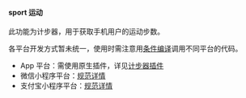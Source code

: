 #### sport 运动

此功能为计步器，用于获取手机用户的运动步数。

各平台开发方式暂未统一，使用时需注意用[条件编译](https://uniapp.dcloud.io/platform)调用不同平台的代码。

- App 平台：需使用原生插件，详见[计步器插件](https://ext.dcloud.net.cn/search?q=%E8%AE%A1%E6%AD%A5%E5%99%A8)
- 微信小程序平台：[规范详情](https://developers.weixin.qq.com/miniprogram/dev/api/open-api/werun/wx.getWeRunData.html)
- 支付宝小程序平台：[规范详情](https://docs.alipay.com/mini/api/gxuu7v)
